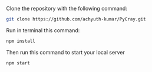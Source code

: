 Clone the repository with the following command:

```bash
git clone https://github.com/achyuth-kumar/PyCray.git 
```

Run in terminal this command:

```bash
npm install
```

Then run this command to start your local server

```bash
npm start
```
